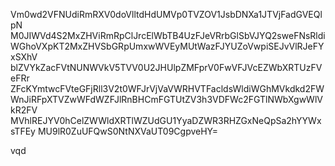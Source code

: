 Vm0wd2VFNUdiRmRXV0doVlltdHdUMVp0TVZOV1JsbDNXa1JTVjFadGVEQlpN
M0JIWVd4S2MxZHViRmRpClJrcElWbTB4UzFJeVRrbGlSbVJYQ2sweFNsRldi
WGhoVXpKT2MxZHVSbGRpUmxwWVEyMUtWazFJYUZoVwpiSEJvVlRJeFYxSXhV
blZVYkZacFVtNUNWVkV5TVV0U2JHUlpZMFprV0FwVFJVcEZWbXRTUzFVeFRr
ZFcKYmtwcFVteGFjRll3V2t0WFJrVjVaVWRHVTFacldsWldiWGhMVkdkd2FW
WnJiRFpXTVZwWFdWZFJlRnBHCmFGTUtZV3h3VDFWc2FGTlNWbXgwWlVkR2FV
MVhlREJYV0hCelZWWldXRTlWZUdGU1YyaDZWR3RHZGxNeQpSa2hYYWxsTFEy
MU9lR0ZuUFQwS0NtNXVaUT09CgpveHY=

vqd